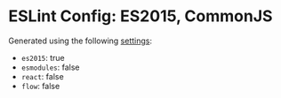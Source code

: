 # ESLint Config: ES2015, CommonJS

Generated using the following [settings](https://github.com/wildpeaks/packages-eslint-config#readme):

- `es2015`: true
- `esmodules`: false
- `react`: false
- `flow`: false
	